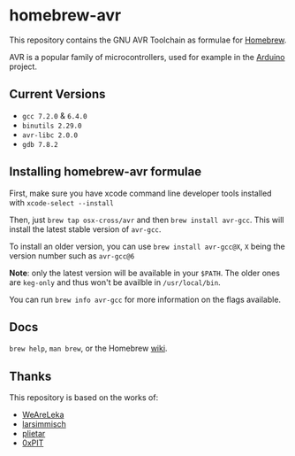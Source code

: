 # homebrew-avr

This repository contains the GNU AVR Toolchain as formulae for [Homebrew].

AVR is a popular family of microcontrollers, used for example in the [Arduino] project.

## Current Versions

-   `gcc 7.2.0` & `6.4.0`
-   `binutils 2.29.0`
-   `avr-libc 2.0.0`
-   `gdb 7.8.2`

## Installing homebrew-avr formulae

First, make sure you have xcode command line developer tools installed with `xcode-select --install`

Then, just `brew tap osx-cross/avr` and then `brew install avr-gcc`. This will install the latest stable version of `avr-gcc`.

To install an older version, you can use `brew install avr-gcc@X`, `X` being the version number such as `avr-gcc@6`

**Note**: only the latest version will be available in your `$PATH`. The older ones are `keg-only` and thus won't be availble in `/usr/local/bin`.

You can run `brew info avr-gcc` for more information on the flags available.

## Docs

`brew help`, `man brew`, or the Homebrew [wiki].

## Thanks

This repository is based on the works of:

-   [WeAreLeka]
-   [larsimmisch]
-   [plietar]
-   [0xPIT]

  [Homebrew]: http://brew.sh
  [Arduino]: http://arduino.cc
  [wiki]: http://wiki.github.com/mxcl/homebrew
  [WeAreLeka]: https://github.com/WeAreLeka/homebrew-avr
  [larsimmisch]: https://github.com/larsimmisch/homebrew-avr
  [plietar]: https://github.com/plietar/homebrew-avr/
  [0xPIT]: https://github.com/0xPIT/homebrew-avr
